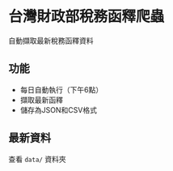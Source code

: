 ﻿# 台灣財政部稅務函釋爬蟲

自動擷取最新稅務函釋資料

## 功能
- 每日自動執行（下午6點）
- 擷取最新函釋
- 儲存為JSON和CSV格式

## 最新資料
查看 `data/` 資料夾
